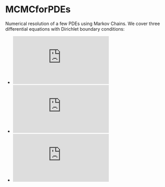 # MCMCforPDEs
Numerical resolution of a few PDEs using Markov Chains.
We cover three differential equations with Dirichlet boundary conditions:
* ![equation](https://latex.codecogs.com/gif.latex?%5CDelta%20f%28x%2Cy%29%20%3D%200)
* ![equation](https://latex.codecogs.com/gif.latex?%5CDelta%20f%28x%2Cy%29%20%3D%200)
* ![equation](https://latex.codecogs.com/gif.latex?%5CDelta%20f%28x%2Cy%29%20%3D%200)